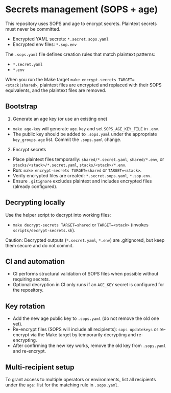 # Secrets management (SOPS + age)

This repository uses SOPS and age to encrypt secrets. Plaintext secrets must never be committed.

- Encrypted YAML secrets: `*.secret.sops.yaml`
- Encrypted env files: `*.sop.env`

The `.sops.yaml` file defines creation rules that match plaintext patterns:

- `*.secret.yaml`
- `*.env`

When you run the Make target `make encrypt-secrets TARGET=<stack|shared>`, plaintext files are encrypted and replaced with their SOPS equivalents, and the plaintext files are removed.

## Bootstrap

1) Generate an age key (or use an existing one)

- `make age-key` will generate `age.key` and set `SOPS_AGE_KEY_FILE` in `.env`.
- The public key should be added to `.sops.yaml` under the appropriate `key_groups.age` list. Commit the `.sops.yaml` change.

2) Encrypt secrets

- Place plaintext files temporarily: `shared/*.secret.yaml`, `shared/*.env`, or `stacks/<stack>/*.secret.yaml`, `stacks/<stack>/*.env`.
- Run: `make encrypt-secrets TARGET=shared` or `TARGET=<stack>`.
- Verify encrypted files are created: `*.secret.sops.yaml`, `*.sop.env`.
- Ensure `.gitignore` excludes plaintext and includes encrypted files (already configured).

## Decrypting locally

Use the helper script to decrypt into working files:

- `make decrypt-secrets TARGET=shared` or `TARGET=<stack>` (invokes `scripts/decrypt-secrets.sh`).

Caution: Decrypted outputs (`*.secret.yaml`, `*.env`) are .gitignored, but keep them secure and do not commit.

## CI and automation

- CI performs structural validation of SOPS files when possible without requiring secrets.
- Optional decryption in CI only runs if an `AGE_KEY` secret is configured for the repository.

## Key rotation

- Add the new age public key to `.sops.yaml` (do not remove the old one yet).
- Re-encrypt files (SOPS will include all recipients): `sops updatekeys` or re-encrypt via the Make target by temporarily decrypting and re-encrypting.
- After confirming the new key works, remove the old key from `.sops.yaml` and re-encrypt.

## Multi-recipient setup

To grant access to multiple operators or environments, list all recipients under the `age:` list for the matching rule in `.sops.yaml`.